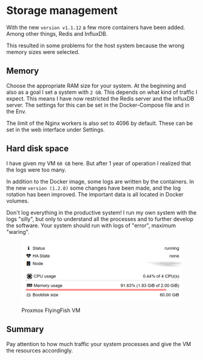 # Storage management

With the new `version v1.1.12` a few more containers have been added. Among other things, Redis and InfluxDB.

This resulted in some problems for the host system because the wrong memory sizes were selected.

## Memory

Choose the appropriate RAM size for your system. At the beginning and also as a goal I set a system with `2 GB`. This depends on what kind of traffic I expect. This means I have now restricted the Redis server and the InfluxDB server. The settings for this can be set in the Docker-Compose file and in the Env.&#x20;

The limit of the Nginx workers is also set to 4096 by default. These can be set in the web interface under Settings.

## Hard disk space

I have given my VM `60 GB` here. But after 1 year of operation I realized that the logs were too many.

In addition to the Docker image, some logs are written by the containers. In the new `version (1.2.0)` some changes have been made, and the log rotation has been improved. The important data is all located in Docker volumes.

Don't log everything in the productive system! I run my own system with the logs "silly", but only to understand all the processes and to further develop the software. Your system should run with logs of "error", maximum "waring".

<figure><img src="../../.gitbook/assets/image (9).png" alt=""><figcaption><p>Proxmox FlyingFish VM</p></figcaption></figure>

## Summary

Pay attention to how much traffic your system processes and give the VM the resources accordingly.
